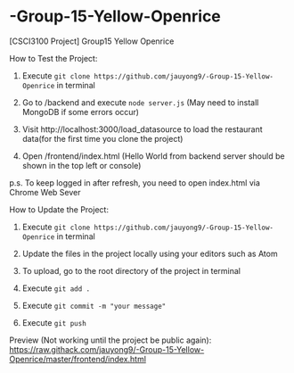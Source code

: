 # -Group-15-Yellow-Openrice
[CSCI3100 Project] Group15 Yellow Openrice


How to Test the Project:
1. Execute `git clone https://github.com/jauyong9/-Group-15-Yellow-Openrice` in terminal

2. Go to /backend and execute `node server.js` (May need to install MongoDB if some errors occur)

3. Visit http://localhost:3000/load_datasource to load the restaurant data(for the first time you clone the project)

4. Open /frontend/index.html (Hello World from backend server should be shown in the top left or console)

p.s. To keep logged in after refresh, you need to open index.html via Chrome Web Sever


How to Update the Project:
1. Execute `git clone https://github.com/jauyong9/-Group-15-Yellow-Openrice` in terminal

2. Update the files in the project locally using your editors such as Atom

3. To upload, go to the root directory of the project in terminal

4. Execute `git add .`

5. Execute `git commit -m "your message"`

6. Execute `git push`


Preview (Not working until the project be public again):
https://raw.githack.com/jauyong9/-Group-15-Yellow-Openrice/master/frontend/index.html
